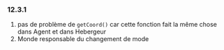 ### 12.3.1
1. pas de problème de `getCoord()` car cette fonction fait la même chose dans Agent et dans Hebergeur
2. Monde responsable du changement de mode
